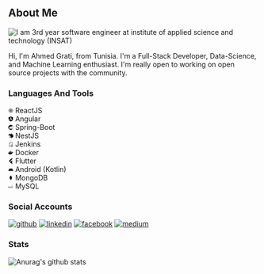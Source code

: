 ## About Me

![I am 3rd year software engineer at institute of applied science and technology (INSAT)](https://raw.githubusercontent.com/sagar-viradiya/sagar-viradiya/master/resources/banner.png)

Hi, I'm Ahmed Grati, from Tunisia. I'm a
Full-Stack Developer, Data-Science, and Machine Learning enthusiast. I'm really open to working on open source projects with the community.

### **Languages And Tools**

<img src="./react.svg" width=10 height=10> ReactJS
<br>
<img src="./angular.svg" width=10 height=10>
Angular
<br>
<img src="./spring.svg" width=10 height=10>
Spring-Boot
<br>
<img src="./nestjs.svg" width=10 height=10>
NestJS
<br>
<img src="./jenkins.svg" width=10 height=10>
Jenkins
<br>
<img src="./docker.svg" width=10 height=10>
Docker
<br>
<img src="./flutter.svg" width=10 height=10>
Flutter
<br>
<img src="./android.svg" width=10 height=10>
Android (Kotlin)
<br>
<img src="./mongodb.svg" width=10 height=10>
MongoDB
<br>
<img src="./mysql.svg" width=10 height=10>
MySQL

### **Social Accounts**

[<img src='https://cdn.jsdelivr.net/npm/simple-icons@3.0.1/icons/github.svg' alt='github' height='40'>](https://github.com/https://github.com/AhmedGrati) [<img src='https://cdn.jsdelivr.net/npm/simple-icons@3.0.1/icons/linkedin.svg' alt='linkedin' height='40'>](https://www.linkedin.com/in/https://www.linkedin.com/in/ahmed-grati-a0a2a0183//) [<img src='https://cdn.jsdelivr.net/npm/simple-icons@3.0.1/icons/facebook.svg' alt='facebook' height='40'>](https://www.facebook.com/https://www.facebook.com/ahmed.grati.739/) [<img src='https://cdn.jsdelivr.net/npm/simple-icons@3.0.1/icons/medium.svg' alt='medium' height='40'>](https://medium.com/@ahmedgrati1999)

### **Stats**

![Anurag's github stats](https://github-readme-stats.vercel.app/api?username=AhmedGrati&show_icons=true&theme=tokyonight)
